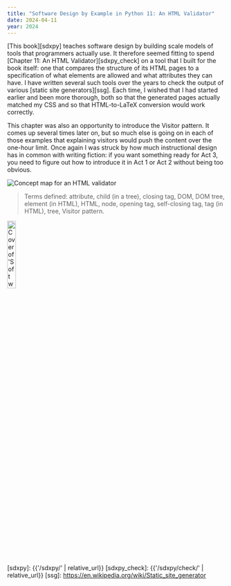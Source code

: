 ```yaml
---
title: "Software Design by Example in Python 11: An HTML Validator"
date: 2024-04-11
year: 2024
---
```


[This book][sdxpy] teaches software design by building scale models of tools that programmers actually use.
It therefore seemed fitting to spend
[Chapter 11: An HTML Validator][sdxpy_check]
on a tool that I built for the book itself:
one that compares the structure of its HTML pages
to a specification of what elements are allowed and what attributes they can have.
I have written several such tools over the years
to check the output of various [static site generators][ssg].
Each time,
I wished that I had started earlier and been more thorough,
both so that the generated pages actually matched my CSS
and so that HTML-to-LaTeX conversion would work correctly.

This chapter was also an opportunity to introduce the Visitor pattern.
It comes up several times later on,
but so much else is going on in each of those examples
that explaining visitors would push the content over the one-hour limit.
Once again I was struck by how much instructional design has in common with writing fiction:
if you want something ready for Act 3,
you need to figure out how to introduce it in Act 1 or Act 2
without being too obvious.

<img class="centered" src="{{'/sdxpy/check/concept_map.svg' | relative_url}}" alt="Concept map for an HTML validator"/>

> Terms defined: attribute, child (in a tree), closing tag, DOM, DOM tree, element (in HTML), HTML, node, opening tag, self-closing tag, tag (in HTML), tree, Visitor pattern.

<a href="https://www.routledge.com/Software-Design-by-Example-A-Tool-Based-Introduction-with-Python/Wilson/p/book/9781032725215"><img src="{{'/sdxpy/sdxpy-cover.png' | relative_url}}" alt="Cover of 'Software Design by Example'" width="20%" class="centered">
</a>

[sdxpy]: {{'/sdxpy/' | relative_url}}
[sdxpy_check]: {{'/sdxpy/check/' | relative_url}}
[ssg]: https://en.wikipedia.org/wiki/Static_site_generator
